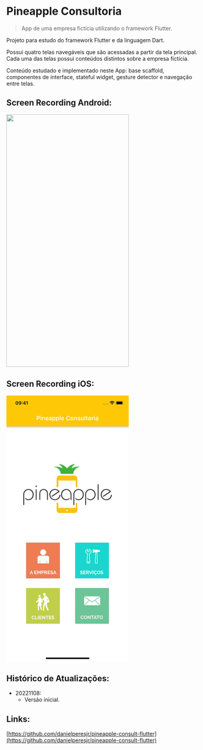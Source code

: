 # Pineapple Consultoria
> App de uma empresa fictícia utilizando o framework Flutter.

Projeto para estudo do framework Flutter e da linguagem Dart.

Possui quatro telas navegáveis que são acessadas a partir da tela principal. Cada uma das telas possui conteúdos distintos sobre a empresa fictícia.

Conteúdo estudado e implementado neste App: base scaffold, componentes de interface, stateful widget, gesture detector e navegação entre telas.
## Screen Recording Android:

<img src="recording-android.gif" width="320" height="658"/>

## Screen Recording iOS:

<img src="recording-ios.gif" width="320" height="693"/>

## Histórico de Atualizações:  

* 20221108:
    * Versão inicial.

## Links:

[https://github.com/danielperesjr/pineapple-consult-flutter](https://github.com/danielperesjr/pineapple-consult-flutter)